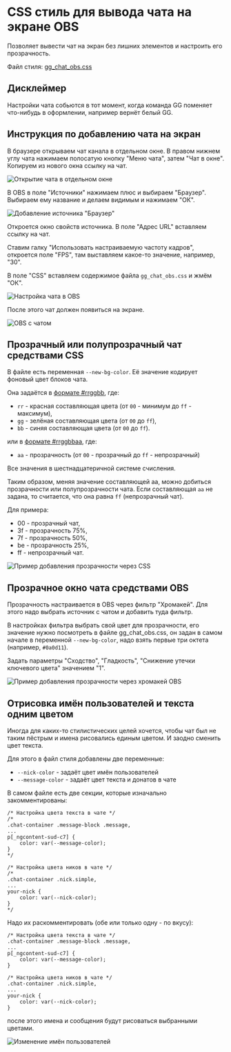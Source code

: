 # CSS стиль для вывода чата на экране OBS

Позволяет вывести чат на экран без лишних элементов и настроить его
прозрачность.

Файл стиля: [gg_chat_obs.css](../gg_chat_obs.css)

## Дисклеймер

Настройки чата собьются в тот момент, когда команда GG поменяет
что-нибудь в оформлении, например вернёт белый GG.

## Инструкция по добавлению чата на экран

В браузере открываем чат канала в отдельном окне. В правом нижнем углу
чата нажимаем полосатую кнопку "Меню чата", затем "Чат в окне". Копируем
из нового окна ссылку на чат.

![Открытие чата в отдельном окне](gg_chat_obs_add_scene_01.png)

В OBS в поле "Источники" нажимаем плюс и выбираем "Браузер". Выбираем
ему название и делаем видимым и нажимаем "ОК".

![Добавление источника "Браузер"](gg_chat_obs_add_scene_02.png)

Откроется окно свойств источника. В поле "Адрес URL" вставляем ссылку на
чат.

Ставим галку "Использовать настраиваемую частоту кадров", откроется поле
"FPS", там выставляем какое-то значение, например, "30".

В поле "CSS" вставляем содержимое файла `gg_chat_obs.css` и жмём "ОК".

![Настройка чата в OBS](gg_chat_obs_add_scene_03.png)

После этого чат должен появиться на экране.

![OBS с чатом](gg_chat_obs_add_scene_04.png)

## Прозрачный или полупрозрачный чат средствами CSS

В файле есть переменная `--new-bg-color`. Её значение кодирует фоновый
цвет блоков чата.

Она задаётся в
[формате #rrggbb](https://www.w3schools.com/colors/default.asp), где:

- `rr` - красная составляющая цвета (от `00` - минимум до `ff` -
максимум),
- `gg` - зелёная составляющая цвета (от `00` до `ff`),
- `bb` - синяя составляющая цвета (от `00` до `ff`).

или в
[формате #rrggbbaa](https://www.w3schools.com/colors/default.asp), где:

- `aa` - прозрачность (от `00` - прозрачный до `ff` - непрозрачный)

Все значения в шестнадцатеричной системе счисления.

Таким образом, меняя значение составляющей aa, можно добиться
прозрачности или полупрозрачности чата. Если составляющая `aa` не
задана, то считается, что она равна `ff` (непрозрачный чат).

Для примера:

- 00 - прозрачный чат,
- 3f - прозрачность 75%,
- 7f - прозрачность 50%,
- be - прозрачность 25%,
- ff - непрозрачный чат.

![Пример добавления прозрачности через CSS](gg_chat_obs_add_transparent_via_css_01.png)

## Прозрачное окно чата средствами OBS

Прозрачность настраивается в OBS через фильтр "Хромакей". Для этого надо
выбрать источник с чатом и добавить туда фильтр.

В настройках фильтра выбрать свой цвет для прозрачности, его значение
нужно посмотреть в файле gg_chat_obs.css, он задан в самом начале в
переменной `--new-bg-color`, надо взять первые три октета
(например, `#0a0d11`).

Задать параметры "Сходство", "Гладкость", "Снижение утечки ключевого
цвета" значением "1".

![Пример добавления прозрачности через хромакей OBS](gg_chat_obs_add_transparent_via_obs_01.png)

## Отрисовка имён пользователей и текста одним цветом

Иногда для каких-то стилистических целей хочется, чтобы чат был не таким
пёстрым и имена рисовались единым цветом. И заодно сменить цвет текста.

Для этого в файл стиля добавлены две переменные:

- `--nick-color` - задаёт цвет имён пользователей
- `--message-color` - задаёт цвет текста и донатов в чате

В самом файле есть две секции, которые изначально закомментированы:

```
/* Настройка цвета текста в чате */
/*
.chat-container .message-block .message,
...
p[_ngcontent-sud-c7] {
    color: var(--message-color);
}
*/

/* Настройка цвета ников в чате */
/*
.chat-container .nick.simple,
...
your-nick {
    color: var(--nick-color);
}
*/
```

Надо их раскомментировать (обе или только одну - по вкусу):

```
/* Настройка цвета текста в чате */
.chat-container .message-block .message,
...
p[_ngcontent-sud-c7] {
    color: var(--message-color);
}

/* Настройка цвета ников в чате */
.chat-container .nick.simple,
...
your-nick {
    color: var(--nick-color);
}
```

после этого имена и сообщения будут рисоваться выбранными цветами.

![Изменение имён пользователей](gg_chat_obs_change_message_color_01.png)
